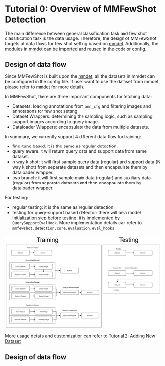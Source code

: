 # Tutorial 0: Overview of MMFewShot Detection
The main difference between general classification task and few shot classification task
is the data usage.
Therefore, the design of MMFewShot targets at data flows for few shot setting based on [mmdet](https://github.com/open-mmlab/mmdetection).
Additionally, the modules in [mmdet](https://github.com/open-mmlab/mmdetection) can be imported and reused in the code or config.

## Design of data flow
Since MMFewShot is built upon the [mmdet](https://mmdetection.readthedocs.io/en/latest),
all the datasets in mmdet can be configured in the config file.
If user want to use the dataset from mmdet,
please refer to [mmdet](https://mmdetection.readthedocs.io/en/latest/tutorials/customize_dataset.html) for more details.

In MMFewShot, there are three important components for fetching data:
- Datasets: loading annotations from `ann_cfg` and filtering images and annotations for few shot setting.
- Dataset Wrappers: determining the sampling logic, such as sampling support images according to query image.
- Dataloader Wrappers: encapsulate the data from multiple datasets.

In summary, we currently support 4 different data flow for training:
- fine-tune based: it is the same as regular detection.
- query aware: it will return query data and support data from same dataset.
- n way k shot: it will first sample query data (regular) and support data (N way k shot) from separate datasets and then encapsulate them by dataloader wrapper.
- two branch: it will first sample main data (regular) and auxiliary data (regular) from separate datasets and then encapsulate them by dataloader wrapper.

For testing:
- regular testing: it is the same as regular detection.
- testing for query-support based detector: there will be a model initialization step before testing, it is implemented
by `QuerySupportEvalHook`. More implementation details can refer to `mmfewshot.detection.core.evaluation.eval_hooks`

![](../_static/image/detection_data_flow.jpg)

More usage details and customization can refer to [Tutorial 2: Adding New Dataset](https://mmfewshot.readthedocs.io/en/latest/detection/customize_dataset.html)

## Design of data flow
